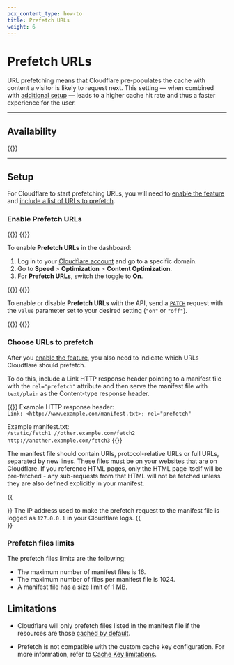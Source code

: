 ```yaml
---
pcx_content_type: how-to
title: Prefetch URLs
weight: 6
---
```


# Prefetch URLs

URL prefetching means that Cloudflare pre-populates the cache with content a visitor is likely to request next. This setting — when combined with [additional setup](#setup) — leads to a higher cache hit rate and thus a faster experience for the user.

---

## Availability

{{<feature-table id="speed.prefetch_urls">}}

---

## Setup

For Cloudflare to start prefetching URLs, you will need to [enable the feature](#enable-prefetch-urls) and [include a list of URLs to prefetch](#choose-urls-to-prefetch).

### Enable Prefetch URLs

{{<tabs labels="Dashboard | API">}}
{{<tab label="dashboard" no-code="true">}}
 
To enable **Prefetch URLs** in the dashboard:

1.  Log in to your [Cloudflare account](https://dash.cloudflare.com) and go to a specific domain.
2.  Go to **Speed** > **Optimization** > **Content Optimization**.
3.  For **Prefetch URLs**, switch the toggle to **On**.
 
{{</tab>}}
{{<tab label="api" no-code="true">}}

To enable or disable **Prefetch URLs** with the API, send a [`PATCH`](/api/operations/zone-settings-change-prefetch-preload-setting) request with the `value` parameter set to your desired setting (`"on"` or `"off"`).
 
{{</tab>}}
{{</tabs>}}

### Choose URLs to prefetch

After you [enable the feature](#enable-prefetch-urls), you also need to indicate which URLs Cloudflare should prefetch.

To do this, include a Link HTTP response header pointing to a manifest file with the `rel="prefetch"` attribute and then serve the manifest file with `text/plain` as the Content-type response header.

{{<example>}}
Example HTTP response header:<br/>
`Link: <http://www.example.com/manifest.txt>; rel="prefetch"`

Example manifest.txt:<br/>
`/static/fetch1 //other.example.com/fetch2 http://another.example.com/fetch3`
{{</example>}}

The manifest file should contain URIs, protocol-relative URLs or full URLs, separated by new lines. These files must be on your websites that are on Cloudflare. If you reference HTML pages, only the HTML page itself will be pre-fetched - any sub-requests from that HTML will not be fetched unless they are also defined explicitly in your manifest.

{{<Aside type="note" header="Note">}}
The IP address used to make the prefetch request to the manifest file is logged as `127.0.0.1` in your Cloudflare logs.
{{</Aside>}}

### Prefetch files limits

The prefetch files limits are the following:

- The maximum number of manifest files is 16.
- The maximum number of files per manifest file is 1024.
- A manifest file has a size limit of 1 MB.

## Limitations

- Cloudflare will only prefetch files listed in the manifest file if the resources are those [cached by default](/cache/concepts/default-cache-behavior/#default-cached-file-extensions).

- Prefetch is not compatible with the custom cache key configuration. For more information, refer to [Cache Key limitations](/cache/how-to/cache-keys/#limitations).